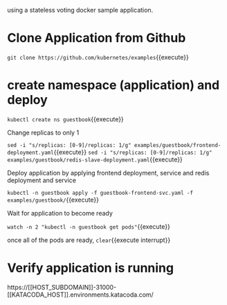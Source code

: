 using a stateless voting docker sample application.

# Clone Application from Github
`git clone https://github.com/kubernetes/examples`{{execute}}

# create namespace (application) and deploy
`kubectl create ns guestbook`{{execute}}

Change replicas to only 1

`sed -i "s/replicas: [0-9]/replicas: 1/g" examples/guestbook/frontend-deployment.yaml`{{execute}}
`sed -i "s/replicas: [0-9]/replicas: 1/g" examples/guestbook/redis-slave-deployment.yaml`{{execute}}

Deploy application by applying frontend deployment, service and redis deployment and service

`kubectl -n guestbook apply -f guestbook-frontend-svc.yaml -f examples/guestbook/`{{execute}}

Wait for application to become ready

`watch -n 2 "kubectl -n guestbook get pods"`{{execute}}

once all of the pods are ready, `clear`{{execute interrupt}}

# Verify application is running
https://[[HOST_SUBDOMAIN]]-31000-[[KATACODA_HOST]].environments.katacoda.com/
